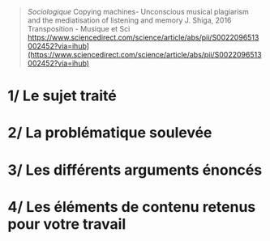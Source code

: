 > *Sociologique*
> Copying machines- Unconscious musical plagiarism and the mediatisation of listening and memory
> J. Shiga, 2016
> Transposition - Musique et Sci
> https://www.sciencedirect.com/science/article/abs/pii/S0022096513002452?via=ihub](https://www.sciencedirect.com/science/article/abs/pii/S0022096513002452?via=ihub)

# 1/ Le sujet traité



# 2/ La problématique soulevée



# 3/ Les différents arguments énoncés



# 4/ Les éléments de contenu retenus pour votre travail

